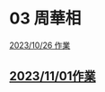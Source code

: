 # 03 周華相
[2023/10/26 作業](./20131026_homework.py)
## [2023/11/01作業](https://github.com/spread11-afk/11209python_school/blob/main/youbike/index.py)